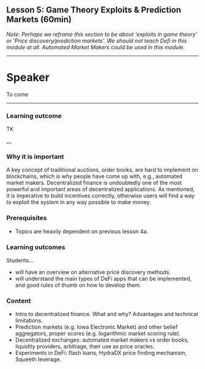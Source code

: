 ## Lesson 5: Game Theory Exploits & Prediction Markets (60min)

*Note: Perhaps we reframe this section to be about 'exploits in game theory' or 'Price discovery/prediction markets'. We should not teach Defi in this module at all. Automated Market Makers could be used in this module.*
___

# Speaker
 
To come

____
### Learning outcome
TK

__

### Why it is important
A key concept of traditional auctions, order books, are hard to implement on blockchains, which is why people have come up with, e.g., automated market makers. Decentralized finance is undoubtedly one of the most powerful and important areas of decentralized applications. As mentioned, it is imperative to build incentives correctly, otherwise users will find a way to exploit the system in any way possible to make money.

### Prerequisites 
- Topics are heavily dependent on previous lesson 4a.


### Learning outcomes
Students...
- will have an overview on alternative price discovery methods.
- will understand the main types of DeFi apps that can be implemented, and good rules of thumb on how to develop them.

### Content
- Intro to decentralized finance. What and why? Advantages and technical limitations.
- Prediction markets (e.g. Iowa Electronic Market) and other belief aggregators, proper scores (e.g. logarithmic market scoring rule). 
- Decentralized exchanges: automated market makers vs order books, liquidity providers, arbitrage, their use as price oracles. 
- Experiments in DeFi: flash loans, HydraDX price finding mechanism, Squeeth leverage.
